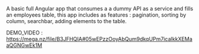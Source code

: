A basic full Angular app that consumes a a dummy API as a service and fills an employees table, this app includes as features : pagination, sorting by column, searchbar, adding elements to the table.   

DEMO_VIDEO : https://mega.nz/file/B3JFHQIA#05wEPzzOoyAbQum9dkqUPm7icalkkXEMaaQGNGwEk1M
